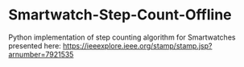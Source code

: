 # Smartwatch-Step-Count-Offline
Python implementation of step counting algorithm for Smartwatches presented here: https://ieeexplore.ieee.org/stamp/stamp.jsp?arnumber=7921535